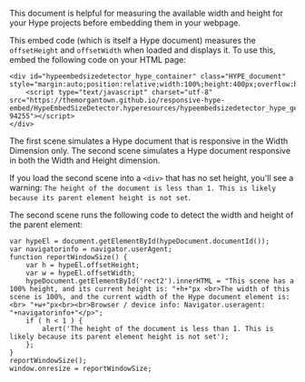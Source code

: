 This document is helpful for measuring the available width and height for your Hype projects before embedding them in your webpage.

This embed code (which is itself a Hype document) measures the `offsetHeight` and `offsetWidth` when loaded and displays it. To use this, embed the following code on your HTML page: 


    <div id="hypeembedsizedetector_hype_container" class="HYPE_document" style="margin:auto;position:relative;width:100%;height:400px;overflow:hidden;">
		<script type="text/javascript" charset="utf-8" src="https://themorgantown.github.io/responsive-hype-embed/HypeEmbedSizeDetector.hyperesources/hypeembedsizedetector_hype_generated_script.js?94255"></script>
	</div>
    
The first scene simulates a Hype document that is responsive in the Width Dimension only. The second scene simulates a Hype document responsive in both the Width and Height dimension. 

If you load the second scene into a `<div>` that has no set height, you'll see a warning: `The height of the document is less than 1. This is likely because its parent element height is not set`. 

The second scene runs the following code to detect the width and height of the parent element:

	var hypeEl = document.getElementById(hypeDocument.documentId());
    var navigatorinfo = navigator.userAgent;		
    function reportWindowSize() {
        var h = hypeEl.offsetHeight;
        var w = hypeEl.offsetWidth;
        hypeDocument.getElementById('rect2').innerHTML = "This scene has a 100% height, and its current height is: "+h+"px <br>The width of this scene is 100%, and the current width of the Hype document element is: <br> "+w+"px<br><br>Browser / device info: Navigator.useragent: "+navigatorinfo+"</p>";
        if ( h < 1 ) {
            alert('The height of the document is less than 1. This is likely because its parent element height is not set');
        };
    }
    reportWindowSize();
    window.onresize = reportWindowSize;


